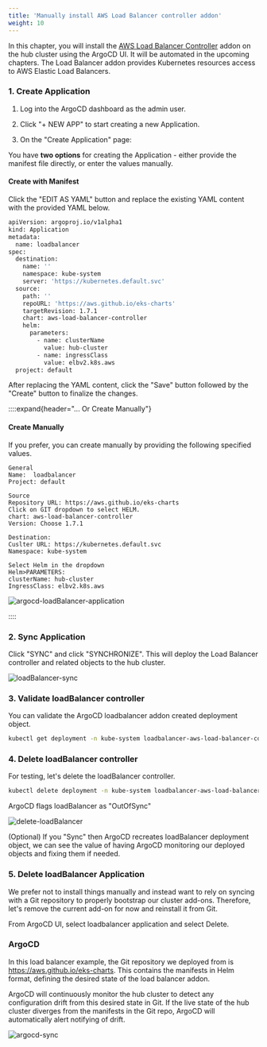 ```yaml
---
title: 'Manually install AWS Load Balancer controller addon'
weight: 10
---
```


In this chapter, you will install the [AWS Load Balancer Controller](https://kubernetes-sigs.github.io/aws-load-balancer-controller/) addon on the hub cluster using the ArgoCD UI. It will be automated in the upcoming chapters. The Load Balancer addon provides Kubernetes resources access to AWS Elastic Load Balancers.


### 1. Create Application
1. Log into the ArgoCD dashboard as the admin user. 

2. Click "+ NEW APP" to start creating a new Application.

3. On the "Create Application" page:

You have **two options** for creating the Application - either provide the manifest file directly, or enter the values manually.

#### Create with Manifest

Click the "EDIT AS YAML" button and replace the existing YAML content with the provided YAML below.

```bash
apiVersion: argoproj.io/v1alpha1
kind: Application
metadata:
  name: loadbalancer
spec:
  destination:
    name: ''
    namespace: kube-system
    server: 'https://kubernetes.default.svc'
  source:
    path: ''
    repoURL: 'https://aws.github.io/eks-charts'
    targetRevision: 1.7.1
    chart: aws-load-balancer-controller
    helm:
      parameters:
        - name: clusterName
          value: hub-cluster
        - name: ingressClass
          value: elbv2.k8s.aws
  project: default
```

After replacing the YAML content, click the "Save" button followed by the "Create" button to finalize the changes.


::::expand{header="... Or Create Manually"}

#### Create Manually

If you prefer, you can create manually by providing the following specified values.

```
General
Name:  loadbalancer
Project: default

Source
Repository URL: https://aws.github.io/eks-charts
Click on GIT dropdown to select HELM. 
chart: aws-load-balancer-controller
Version: Choose 1.7.1

Destination:
Cuslter URL: https://kubernetes.default.svc
Namespace: kube-system

Select Helm in the dropdown
Helm>PARAMETERS:
clusterName: hub-cluster
IngressClass: elbv2.k8s.aws
```

![argocd-loadBalancer-application](/static/images/lb-application-ui.png)

::::

### 2. Sync Application 

Click "SYNC" and click "SYNCHRONIZE". This will deploy the Load Balancer controller and related objects to the hub cluster. 

![loadBalancer-sync](/static/images/lb-sync.png)

### 3. Validate loadBalancer controller

You can validate the ArgoCD loadbalancer addon created deployment object.

```bash
kubectl get deployment -n kube-system loadbalancer-aws-load-balancer-controller --context hub
```

### 4. Delete loadBalancer controller

For testing, let's delete the loadBalancer controller.

```bash
kubectl delete deployment -n kube-system loadbalancer-aws-load-balancer-controller --context hub
```
ArgoCD flags loadBalancer as "OutOfSync"

![delete-loadBalancer](/static/images/delete-lb.png)

(Optional) If you "Sync" then ArgoCD recreates loadBalancer deployment object, we can see the value of having ArgoCD monitoring our deployed objects and fixing them if needed.

### 5. Delete loadBalancer Application

We prefer not to install things manually and instead want to rely on syncing with a Git repository to properly bootstrap our cluster add-ons. Therefore, let's remove the current add-on for now and reinstall it from Git.

From ArgoCD UI, select loadbalancer application and select Delete. 

### ArgoCD

In this load balancer example, the Git repository we deployed from is https://aws.github.io/eks-charts. This contains the manifests in Helm format, defining the desired state of the load balancer addon.

ArgoCD will continuously monitor the hub cluster to detect any configuration drift from this desired state in Git. If the live state of the hub cluster diverges from the manifests in the Git repo, ArgoCD will automatically alert  notifying of drift.

![argocd-sync](/static/images/argocd-sync.png)

